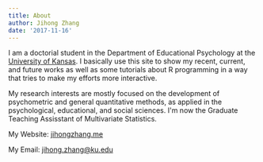 ```yaml
---
title: About
author: Jihong Zhang
date: '2017-11-16'
---
```


I am a doctorial student in the Department of Educational Psychology at the [University of Kansas](https://ku.edu/). I basically use this site to show my recent, current, and future works as well as some tutorials about R programming in a way that tries to make my efforts more interactive. 

My research interests are mostly focused on the development of psychometric and general quantitative methods, as applied in the psychological, educational, and social sciences. I'm now the Graduate Teaching Assisstant of Multivariate Statistics.

My Website: [jihongzhang.me](https://jihongz.github.io/)

My Email: jihong.zhang@ku.edu

